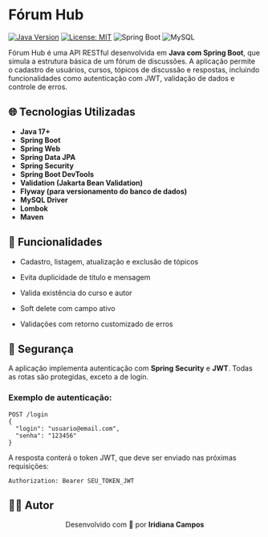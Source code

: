 # Fórum Hub

[![Java Version](https://img.shields.io/badge/Java-17%2B-%23ED8B00?style=for-the-badge&logo=openjdk)](https://openjdk.java.net/)
[![License: MIT](https://img.shields.io/badge/License-MIT-yellow.svg?style=for-the-badge)](https://opensource.org/licenses/MIT)
![Spring Boot](https://img.shields.io/badge/Spring_Boot-6DB33F?style=for-the-badge&logo=spring-boot&logoColor=white)
![MySQL](https://img.shields.io/badge/MySQL-005C84?style=for-the-badge&logo=mysql&logoColor=white)


Fórum Hub é uma API RESTful desenvolvida em **Java com Spring Boot**, que simula a estrutura básica de um fórum de discussões. A aplicação permite o cadastro de usuários, cursos, tópicos de discussão e respostas, incluindo funcionalidades como autenticação com JWT, validação de dados e controle de erros.

## 🌐 Tecnologias Utilizadas

- **Java 17+**
- **Spring Boot**
- **Spring Web**
- **Spring Data JPA**
- **Spring Security**
- **Spring Boot DevTools**
- **Validation (Jakarta Bean Validation)**
- **Flyway (para versionamento do banco de dados)**
- **MySQL Driver**
- **Lombok**
- **Maven**


## 🚀 Funcionalidades

- Cadastro, listagem, atualização e exclusão de tópicos

- Evita duplicidade de título e mensagem

- Valida existência do curso e autor

- Soft delete com campo ativo

- Validações com retorno customizado de erros


## 🔐 Segurança

A aplicação implementa autenticação com **Spring Security** e **JWT**. Todas as rotas são protegidas, exceto a de login.

### Exemplo de autenticação:
```http
POST /login
{
  "login": "usuario@email.com",
  "senha": "123456"
}
```
A resposta conterá o token JWT, que deve ser enviado nas próximas requisições:
```http
Authorization: Bearer SEU_TOKEN_JWT
```


## 🧑‍💻 Autor
</p>
<p align="center">
Desenvolvido com 💙 por <strong>Iridiana Campos</strong>
</p>
<p align="center">
